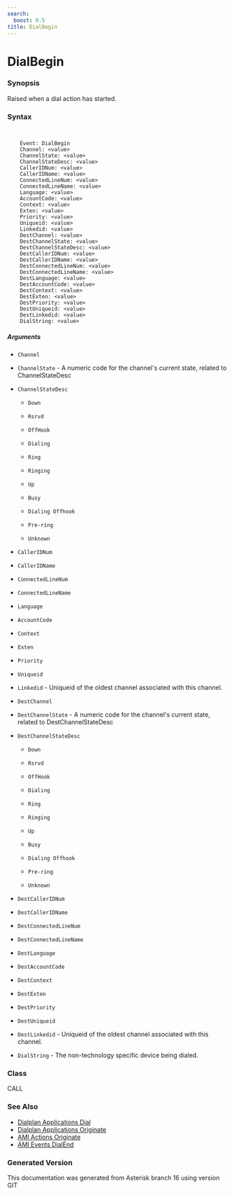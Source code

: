 ```yaml
---
search:
  boost: 0.5
title: DialBegin
---
```


# DialBegin

### Synopsis

Raised when a dial action has started.

### Syntax


```


    Event: DialBegin
    Channel: <value>
    ChannelState: <value>
    ChannelStateDesc: <value>
    CallerIDNum: <value>
    CallerIDName: <value>
    ConnectedLineNum: <value>
    ConnectedLineName: <value>
    Language: <value>
    AccountCode: <value>
    Context: <value>
    Exten: <value>
    Priority: <value>
    Uniqueid: <value>
    Linkedid: <value>
    DestChannel: <value>
    DestChannelState: <value>
    DestChannelStateDesc: <value>
    DestCallerIDNum: <value>
    DestCallerIDName: <value>
    DestConnectedLineNum: <value>
    DestConnectedLineName: <value>
    DestLanguage: <value>
    DestAccountCode: <value>
    DestContext: <value>
    DestExten: <value>
    DestPriority: <value>
    DestUniqueid: <value>
    DestLinkedid: <value>
    DialString: <value>

```
##### Arguments


* `Channel`

* `ChannelState` - A numeric code for the channel's current state, related to ChannelStateDesc<br>

* `ChannelStateDesc`

    * `Down`

    * `Rsrvd`

    * `OffHook`

    * `Dialing`

    * `Ring`

    * `Ringing`

    * `Up`

    * `Busy`

    * `Dialing Offhook`

    * `Pre-ring`

    * `Unknown`

* `CallerIDNum`

* `CallerIDName`

* `ConnectedLineNum`

* `ConnectedLineName`

* `Language`

* `AccountCode`

* `Context`

* `Exten`

* `Priority`

* `Uniqueid`

* `Linkedid` - Uniqueid of the oldest channel associated with this channel.<br>

* `DestChannel`

* `DestChannelState` - A numeric code for the channel's current state, related to DestChannelStateDesc<br>

* `DestChannelStateDesc`

    * `Down`

    * `Rsrvd`

    * `OffHook`

    * `Dialing`

    * `Ring`

    * `Ringing`

    * `Up`

    * `Busy`

    * `Dialing Offhook`

    * `Pre-ring`

    * `Unknown`

* `DestCallerIDNum`

* `DestCallerIDName`

* `DestConnectedLineNum`

* `DestConnectedLineName`

* `DestLanguage`

* `DestAccountCode`

* `DestContext`

* `DestExten`

* `DestPriority`

* `DestUniqueid`

* `DestLinkedid` - Uniqueid of the oldest channel associated with this channel.<br>

* `DialString` - The non-technology specific device being dialed.<br>

### Class

CALL
### See Also

* [Dialplan Applications Dial](/Asterisk_16_Documentation/API_Documentation/Dialplan_Applications/Dial)
* [Dialplan Applications Originate](/Asterisk_16_Documentation/API_Documentation/Dialplan_Applications/Originate)
* [AMI Actions Originate](/Asterisk_16_Documentation/API_Documentation/AMI_Actions/Originate)
* [AMI Events DialEnd](/Asterisk_16_Documentation/API_Documentation/AMI_Events/DialEnd)


### Generated Version

This documentation was generated from Asterisk branch 16 using version GIT 